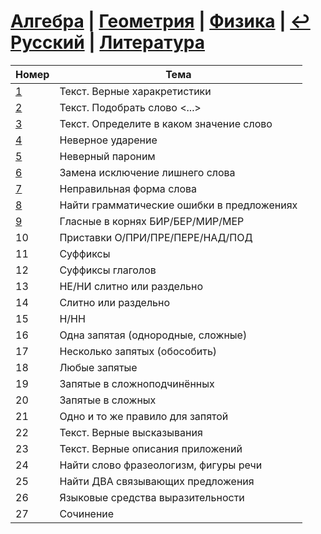 # [Алгебра](https://github.com/sch1432/sch1432/tree/main/math) | [Геометрия](https://github.com/sch1432/sch1432/tree/main/math#Геометрия) | [Физика](https://github.com/sch1432/sch1432/tree/main/fiz) | [↩ Русский](https://github.com/sch1432/sch1432) | [Литература](https://github.com/sch1432/sch1432/tree/main/lit)

| Номер | Тема |
| ---- | ----- |
| [1](https://github.com/sch1432/sch1432/blob/main/rus/ege/1.md) | Текст. Верные харакретистики | 
| [2](https://github.com/sch1432/sch1432/blob/main/rus/ege/2.md) | Текст. Подобрать слово <...> |
| [3](https://github.com/sch1432/sch1432/blob/main/rus/ege/3.md) | Текст. Определите в каком значение слово |
| [4](https://github.com/sch1432/sch1432/blob/main/rus/ege/4.md) | Неверное ударение |
| [5](https://github.com/sch1432/sch1432/blob/main/rus/ege/5.md) | Неверный пароним |
| [6](https://github.com/sch1432/sch1432/blob/main/rus/ege/6.md) | Замена исключение лишнего слова |
| [7](https://github.com/sch1432/sch1432/blob/main/rus/ege/7.md) | Неправильная форма слова |
| [8](https://github.com/sch1432/sch1432/blob/main/rus/ege/8.md)| Найти грамматические ошибки в предложениях |
| [9](https://github.com/sch1432/sch1432/blob/main/rus/ege/9.md) | Гласные в корнях БИР/БЕР/МИР/МЕР |
| 10 | Приставки О/ПРИ/ПРЕ/ПЕРЕ/НАД/ПОД |
| 11 | Суффиксы |
| 12 | Суффиксы глаголов |
| 13 | НЕ/НИ слитно или раздельно |
| 14 | Слитно или раздельно |
| 15 | Н/НН |
| 16 | Одна запятая (однородные, сложные) |
| 17 | Несколько запятых (обособить) |
| 18 | Любые запятые |
| 19 | Запятые в сложноподчинённых |
| 20 | Запятые в сложных |
| 21 | Одно и то же правило для запятой |
| 22 | Текст. Верные высказывания |
| 23 | Текст. Верные описания приложений |
| 24 | Найти слово фразеологизм, фигуры речи |
| 25 | Найти ДВА связывающих предложения |
| 26 | Языковые средства выразительности |
| 27 | Сочинение |
